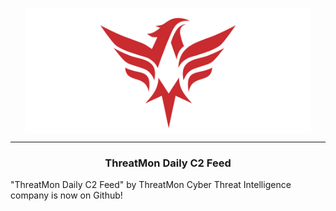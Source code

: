 <p align="center"> 
<a href="https://threatmon.io/"><img target="_blank" src="https://raw.githubusercontent.com/ThreatMon/ThreatMon-Daily-C2-Feeds/main/.core/threatmon.png" align="center" height="200" /></a>
</p>
<hr>
<h3 align="center">ThreatMon Daily C2 Feed</h3>

"ThreatMon Daily C2 Feed" by ThreatMon Cyber Threat Intelligence company is now on Github!
